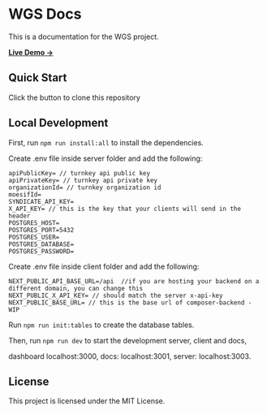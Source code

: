 # WGS Docs

This is a documentation for the WGS project.

[**Live Demo →**](https://demo.worlds.org)

## Quick Start

Click the button to clone this repository

## Local Development

First, run `npm run install:all` to install the dependencies.

Create .env file inside server folder and add the following:

```env
apiPublicKey= // turnkey api public key
apiPrivateKey= // turnkey api private key
organizationId= // turnkey organization id
moesifId=
SYNDICATE_API_KEY=
X_API_KEY= // this is the key that your clients will send in the header
POSTGRES_HOST=
POSTGRES_PORT=5432
POSTGRES_USER=
POSTGRES_DATABASE=
POSTGRES_PASSWORD=
```

Create .env file inside client folder and add the following:

```env
NEXT_PUBLIC_API_BASE_URL=/api  //if you are hosting your backend on a different domain, you can change this
NEXT_PUBLIC_X_API_KEY= // should match the server x-api-key
NEXT_PUBLIC_BASE_URL= // this is the base url of composer-backend - WIP
```

Run `npm run init:tables` to create the database tables.

Then, run `npm run dev` to start the development server, client and docs,

dashboard localhost:3000, docs: localhost:3001, server: localhost:3003.

## License

This project is licensed under the MIT License.
